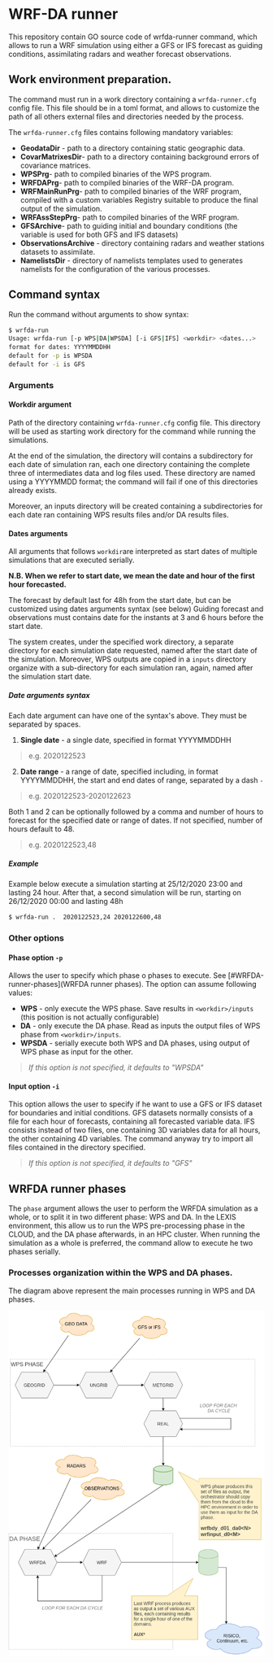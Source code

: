 # WRF-DA runner

This repository contain GO source code of wrfda-runner command, which allows
to run a WRF simulation using either a GFS or IFS forecast as guiding conditions,
assimilating radars and weather forecast observations.

## Work environment preparation.

The command must run in a work directory containing a `wrfda-runner.cfg` config file. 
This file should be in a toml format, and allows to customize the path of all others 
external files and directories needed by the process.

The `wrfda-runner.cfg` files contains following mandatory variables:

* __GeodataDir__	-	path to a directory containing static geographic data.
* __CovarMatrixesDir__-	path to a directory containing background errors of covariance matrices.
* __WPSPrg__-	path to compiled binaries of the WPS program.
* __WRFDAPrg__-	path to compiled binaries of the WRF-DA program.
* __WRFMainRunPrg__-	path to compiled binaries of the WRF program, compiled with a custom variables Registry suitable to produce the final output of the simulation.
* __WRFAssStepPrg__-	path to compiled binaries of the WRF program.
* __GFSArchive__-	path to guiding initial and boundary conditions (the variable is used for both GFS and IFS datasets)
* __ObservationsArchive__ - directory containing radars and weather stations datasets to assimilate.
* __NamelistsDir__		- directory of namelists templates used to generates namelists for the configuration of the various processes.

## Command syntax

Run the command without arguments to show syntax:

```bash
$ wrfda-run 
Usage: wrfda-run [-p WPS|DA|WPSDA] [-i GFS|IFS] <workdir> <dates...>
format for dates: YYYYMMDDHH
default for -p is WPSDA
default for -i is GFS
```

### Arguments

#### Workdir argument

Path of the directory containing `wrfda-runner.cfg` config file. 
This directory will be used as starting work directory for the command while running the simulations.

At the end of the simulation, the directory will contains a subdirectory for each date of simulation
ran, each one directory containing the complete three of intermediates data and log files used.
These directory are named using a YYYYMMDD format; the command will fail if one of this directories already exists.

Moreover, an inputs directory will be created containing a subdirectories for each date ran containing 
WPS results files and/or DA results files.

#### Dates arguments

All arguments that follows `workdir`are interpreted as start dates of multiple simulations that are executed serially.

**N.B. When we refer to start date, we mean the date and hour of the first hour forecasted.**

The forecast by default last for 48h from the start date, but can be customized using dates arguments syntax (see below)
Guiding forecast and observations must contains date for the instants at 3 and 6 hours before the start date.

The system creates, under the specified work directory, a separate directory for each simulation date requested, named after the start date of the simulation.
Moreover, WPS outputs are copied in a `inputs` directory organize with a sub-directory for each simulation ran, again, named after the simulation start date.

##### Date arguments syntax

Each date argument can have one of the syntax's above. They must be separated by spaces.

1) **Single date** - a single date, specified in format YYYYMMDDHH
> e.g. 2020122523
	
2) **Date range** - a range of date, specified including, in format YYYYMMDDHH, the start and 
	end dates of range, separated by a dash `-` 
>	e.g. 2020122523-2020122623

Both 1 and 2 can be optionally followed by a comma and number of hours to forecast for the specified date or range of dates. 
If not specified, number of hours default to 48.
>	e.g. 2020122523,48

##### Example

Example below execute a simulation starting at 25/12/2020 23:00 and lasting 24 hour.
After that, a second simulation will be run, starting on 26/12/2020 00:00 and lasting 48h

```bash
$ wrfda-run .  2020122523,24 2020122600,48
```

### Other options

#### Phase option `-p`

Allows the user to specify which phase o phases to execute. See [#WRFDA-runner-phases](WRFDA runner phases).
The option can assume following values:

* __WPS__	-	only execute the WPS phase. Save results in `<workdir>/inputs`	(this position is not actually configurable)
* __DA__	-	only execute the DA phase. Read as inputs the output files of WPS phase from `<workdir>/inputs`.
* __WPSDA__	-	serially execute both WPS and DA phases, using output of WPS phase as input for the other.

>
> _If this option is not specified, it defaults to "WPSDA"_
> 

#### Input option `-i`

This option allows the user to specify if he want to use a GFS or IFS dataset for boundaries and initial conditions.
GFS datasets normally consists of a file for each hour of forecasts, containing all forecasted variable data.
IFS consists instead of two files, one containing 3D variables data for all hours, the other containing 4D variables.
The command anyway try to import all files contained in the directory specified.

> 
> _If this option is not specified, it defaults to "GFS"_
> 

## WRFDA runner phases

The `phase` argument allows the user to perform the WRFDA simulation as a whole, or to split it in two different phase: WPS and DA. 
In the LEXIS environment, this allow us to run the WPS pre-processing phase in the CLOUD, and the DA phase afterwards, in an HPC cluster.
When running the simulation as a whole is preferred, the command allow to execute he two phases serially.

### Processes organization within the WPS and DA phases.	

The diagram above represent the main processes running in WPS and DA phases.

![Environments processes](media/ResponsibilityPerEnvironment.png)	